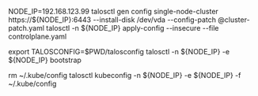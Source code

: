 NODE_IP=192.168.123.99
talosctl gen config single-node-cluster https://${NODE_IP}:6443 --install-disk /dev/vda --config-patch @cluster-patch.yaml
talosctl -n ${NODE_IP} apply-config --insecure --file controlplane.yaml

export TALOSCONFIG=$PWD/talosconfig
talosctl -n ${NODE_IP} -e ${NODE_IP} bootstrap


rm ~/.kube/config
talosctl kubeconfig -n ${NODE_IP} -e ${NODE_IP} -f ~/.kube/config
